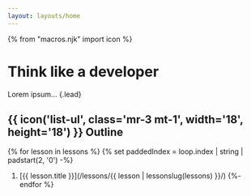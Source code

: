 ```yaml
---
layout: layouts/home
---
```


{% from "macros.njk" import icon %}

# Think like a developer

Lorem ipsum... {.lead}

<h2 class="flex items-center">
  {{ icon('list-ul', class='mr-3 mt-1', width='18', height='18') }} Outline
</h2>

{% for lesson in lessons %}
  {% set paddedIndex = loop.index | string | padstart(2, '0') -%}
  1. [{{ lesson.title }}](/lessons/{{ lesson | lessonslug(lessons) }}/)
{%- endfor %}
